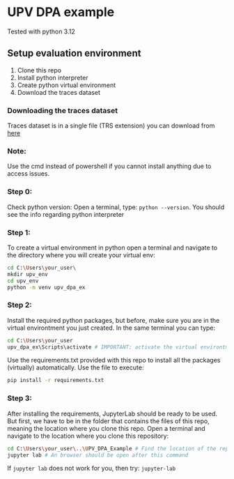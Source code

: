 # UPV DPA example

Tested with python 3.12

## Setup evaluation environment

1. Clone this repo
2. Install python interpreter
3. Create python virtual environment
4. Download the traces dataset

### Downloading the traces dataset

Traces dataset is in a single file (TRS extension) you can download from [here](https://drive.google.com/file/d/1_N0S6lUC7ndGdgzkv1_9tVi0OznOmJVM/view?usp=sharing)

### Note:

Use the cmd instead of powershell if you cannot install anything due to access issues.

### Step 0:

Check python version: Open a terminal, type: `python --version`. You should see the info regarding python interpreter

### Step 1:

To create a virtual environment in python open a terminal and navigate to the directory where you will create your virtual env:

```bash
cd C:\Users\your_user\
mkdir upv_env
cd upv_env
python -m venv upv_dpa_ex
```

### Step 2:

Install the required python packages, but before, make sure you are in the virtual environtment you just created. In the same terminal you can type:

```bash
cd C:\Users\your_user
upv_dpa_ex\Scripts\activate # IMPORTANT: activate the virtual environtment first
```

Use the requirements.txt provided with this repo to install all the packages (virtually) automatically. Use the file to execute:

```bash
pip install -r requirements.txt
```

### Step 3:

After installing the requirements, JupyterLab should be ready to be used. But first, we have to be in the folder that contains the files of this repo, meaning the location where you clone this repo. Open a terminal and navigate to the location where you clone this repository:

```bash
cd C:\Users\your_user\..\UPV_DPA_Example # Find the location of the repo folder
jupyter lab # An browser should be open after this command
```

If `jupyter lab` does not work for you, then try: `jupyter-lab`

